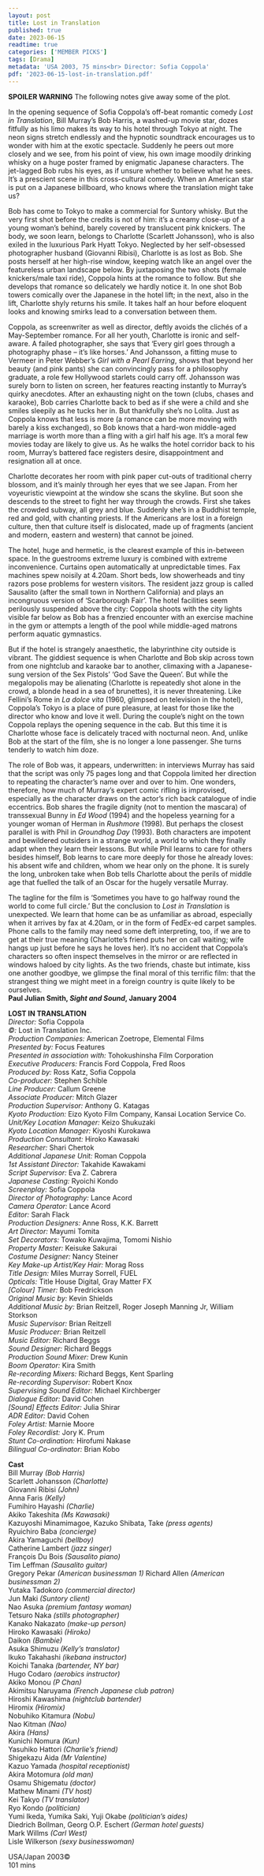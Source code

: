 ```yaml
---
layout: post
title: Lost in Translation
published: true
date: 2023-06-15
readtime: true
categories: ['MEMBER PICKS']
tags: [Drama]
metadata: 'USA 2003, 75 mins<br> Director: Sofia Coppola'
pdf: '2023-06-15-lost-in-translation.pdf'
---
```


**SPOILER WARNING** The following notes give away some of the plot.

In the opening sequence of Sofia Coppola’s off-beat romantic comedy _Lost in Translation_, Bill Murray’s Bob Harris, a washed-up movie star, dozes fitfully as his limo makes its way to his hotel through Tokyo at night. The neon signs stretch endlessly and the hypnotic soundtrack encourages us to wonder with him at the exotic spectacle. Suddenly he peers out more closely and we see, from his point of view, his own image moodily drinking whisky on a huge poster framed by enigmatic Japanese characters. The jet-lagged Bob rubs his eyes, as if unsure whether to believe what he sees. It’s a prescient scene in this cross-cultural comedy. When an American star is put on a Japanese billboard, who knows where the translation might take us?

Bob has come to Tokyo to make a commercial for Suntory whisky. But the very first shot before the credits is not of him: it’s a creamy close-up of a young woman’s behind, barely covered by translucent pink knickers. The body, we soon learn, belongs to Charlotte (Scarlett Johansson), who is also exiled in the luxurious Park Hyatt Tokyo. Neglected by her self-obsessed photographer husband (Giovanni Ribisi), Charlotte is as lost as Bob. She posts herself at her high-rise window, keeping watch like an angel over the featureless urban landscape below. By juxtaposing the two shots (female knickers/male taxi ride), Coppola hints at the romance to follow. But she develops that romance so delicately we hardly notice it. In one shot Bob towers comically over the Japanese in the hotel lift; in the next, also in the lift, Charlotte shyly returns his smile. It takes half an hour before eloquent looks and knowing smirks lead to a conversation between them.

Coppola, as screenwriter as well as director, deftly avoids the clichés of a May-September romance. For all her youth, Charlotte is ironic and self-aware. A failed photographer, she says that ‘Every girl goes through a photography phase – it’s like horses.’ And Johansson, a fitting muse to Vermeer in Peter Webber’s _Girl with a Pearl Earring_, shows that beyond her beauty (and pink pants) she can convincingly pass for a philosophy graduate, a role few Hollywood starlets could carry off. Johansson was surely born to listen on screen, her features reacting instantly to Murray’s quirky anecdotes. After an exhausting night on the town (clubs, chases and karaoke), Bob carries Charlotte back to bed as if she were a child and she smiles sleepily as he tucks her in. But thankfully she’s no Lolita. Just as Coppola knows that less is more (a romance can be more moving with barely a kiss exchanged), so Bob knows that a hard-won middle-aged marriage is worth more than a fling with a girl half his age. It’s a moral few movies today are likely to give us. As he walks the hotel corridor back to his room, Murray’s battered face registers desire, disappointment and resignation all at once.

Charlotte decorates her room with pink paper cut-outs of traditional cherry blossom, and it’s mainly through her eyes that we see Japan. From her voyeuristic viewpoint at the window she scans the skyline. But soon she descends to the street to fight her way through the crowds. First she takes the crowded subway, all grey and blue. Suddenly she’s in a Buddhist temple, red and gold, with chanting priests. If the Americans are lost in a foreign culture, then that culture itself is dislocated, made up of fragments (ancient and modern, eastern and western) that cannot be joined.

The hotel, huge and hermetic, is the clearest example of this in-between space. In the guestrooms extreme luxury is combined with extreme inconvenience. Curtains open automatically at unpredictable times. Fax machines spew noisily at 4.20am. Short beds, low showerheads and tiny razors pose problems for western visitors. The resident jazz group is called Sausalito (after the small town in Northern California) and plays an incongruous version of ‘Scarborough Fair’. The hotel facilities seem perilously suspended above the city: Coppola shoots with the city lights visible far below as Bob has a frenzied encounter with an exercise machine in the gym or attempts a length of the pool while middle-aged matrons perform aquatic gymnastics.

But if the hotel is strangely anaesthetic, the labyrinthine city outside is vibrant. The giddiest sequence is when Charlotte and Bob skip across town from one nightclub and karaoke bar to another, climaxing with a Japanese-sung version of the Sex Pistols’ ‘God Save the Queen’. But while the megalopolis may be alienating (Charlotte is repeatedly shot alone in the crowd, a blonde head in a sea of brunettes), it is never threatening. Like Fellini’s Rome in _La dolce vita_ (1960, glimpsed on television in the hotel), Coppola’s Tokyo is a place of pure pleasure, at least for those like the director who know and love it well. During the couple’s night on the town Coppola replays the opening sequence in the cab. But this time it is Charlotte whose face is delicately traced with nocturnal neon. And, unlike Bob at the start of the film, she is no longer a lone passenger. She turns tenderly to watch him doze.

The role of Bob was, it appears, underwritten: in interviews Murray has said that the script was only 75 pages long and that Coppola limited her direction to repeating the character’s name over and over to him. One wonders, therefore, how much of Murray’s expert comic rifling is improvised, especially as the character draws on the actor’s rich back catalogue of indie eccentrics. Bob shares the fragile dignity (not to mention the mascara) of transsexual Bunny in _Ed Wood_ (1994) and the hopeless yearning for a younger woman of Herman in _Rushmore_ (1998). But perhaps the closest parallel is with Phil in _Groundhog Day_ (1993). Both characters are impotent and bewildered outsiders in a strange world, a world to which they finally adapt when they learn their lessons. But while Phil learns to care for others besides himself, Bob learns to care more deeply for those he already loves: his absent wife and children, whom we hear only on the phone. It is surely the long, unbroken take when Bob tells Charlotte about the perils of middle age that fuelled the talk of an Oscar for the hugely versatile Murray.

The tagline for the film is ‘Sometimes you have to go halfway round the world to come full circle.’ But the conclusion to _Lost in Translation_ is unexpected. We learn that home can be as unfamiliar as abroad, especially when it arrives by fax at 4.20am, or in the form of FedEx-ed carpet samples. Phone calls to the family may need some deft interpreting, too, if we are to get at their true meaning (Charlotte’s friend puts her on call waiting; wife hangs up just before he says he loves her). It’s no accident that Coppola’s characters so often inspect themselves in the mirror or are reflected in windows haloed by city lights. As the two friends, chaste but intimate, kiss one another goodbye, we glimpse the final moral of this terrific film: that the strangest thing we might meet in a foreign country is quite likely to be ourselves.  
**Paul Julian Smith, _Sight and Sound_, January 2004**
<br>

**LOST IN TRANSLATION**  
_Director:_ Sofia Coppola  
_©:_ Lost in Translation Inc.  
_Production Companies:_ American Zoetrope, Elemental Films  
_Presented by:_ Focus Features  
_Presented in association with:_ Tohokushinsha Film Corporation  
_Executive Producers:_ Francis Ford Coppola,
Fred Roos  
_Produced by:_ Ross Katz, Sofia Coppola  
_Co-producer:_ Stephen Schible  
_Line Producer:_ Callum Greene  
_Associate Producer:_ Mitch Glazer   
_Production Supervisor:_ Anthony G. Katagas  
_Kyoto Production:_ Eizo Kyoto Film Company, Kansai Location Service Co.  
_Unit/Key Location Manager:_ Keizo Shukuzaki  
_Kyoto Location Manager:_ Kiyoshi Kurokawa  
_Production Consultant:_ Hiroko Kawasaki  
_Researcher:_ Shari Chertok  
_Additional Japanese Unit:_ Roman Coppola  
_1st Assistant Director:_ Takahide Kawakami  
_Script Supervisor:_ Eva Z. Cabrera  
_Japanese Casting:_ Ryoichi Kondo  
_Screenplay:_ Sofia Coppola  
_Director of Photography:_ Lance Acord  
_Camera Operator:_ Lance Acord  
_Editor:_ Sarah Flack  
_Production Designers:_ Anne Ross, K.K. Barrett  
_Art Director:_ Mayumi Tomita  
_Set Decorators:_ Towako Kuwajima, Tomomi Nishio  
_Property Master:_ Keisuke Sakurai  
_Costume Designer:_ Nancy Steiner  
_Key Make-up Artist/Key Hair:_ Morag Ross  
_Title Design:_ Miles Murray Sorrell, FUEL  
_Opticals:_ Title House Digital, Gray Matter FX  
_[Colour] Timer:_ Bob Fredrickson  
_Original Music by:_ Kevin Shields  
_Additional Music by:_ Brian Reitzell, Roger Joseph Manning Jr, William Storkson  
_Music Supervisor:_ Brian Reitzell  
_Music Producer:_ Brian Reitzell  
_Music Editor:_ Richard Beggs  
_Sound Designer:_ Richard Beggs  
_Production Sound Mixer:_ Drew Kunin  
_Boom Operator:_ Kira Smith  
_Re-recording Mixers:_ Richard Beggs,
Kent Sparling  
_Re-recording Supervisor:_ Robert Knox  
_Supervising Sound Editor:_ Michael Kirchberger  
_Dialogue Editor:_ David Cohen  
_[Sound] Effects Editor:_ Julia Shirar  
_ADR Editor:_ David Cohen  
_Foley Artist:_ Marnie Moore  
_Foley Recordist:_ Jory K. Prum  
_Stunt Co-ordination:_ Hirofumi Nakase  
_Bilingual Co-ordinator:_ Brian Kobo  

**Cast**  
Bill Murray _(Bob Harris)_  
Scarlett Johansson _(Charlotte)_  
Giovanni Ribisi _(John)_  
Anna Faris _(Kelly)_  
Fumihiro Hayashi _(Charlie)_  
Akiko Takeshita _(Ms Kawasaki)_  
Kazuyoshi Minamimagoe, Kazuko Shibata, Take _(press agents)_  
Ryuichiro Baba _(concierge)_  
Akira Yamaguchi _(bellboy)_  
Catherine Lambert _(jazz singer)_  
François Du Bois _(Sausalito piano)_  
Tim Leffman _(Sausalito guitar)_  
Gregory Pekar _(American businessman 1)_
Richard Allen _(American businessman 2)_  
Yutaka Tadokoro _(commercial director)_  
Jun Maki _(Suntory client)_  
Nao Asuka _(premium fantasy woman)_  
Tetsuro Naka _(stills photographer)_  
Kanako Nakazato _(make-up person)_  
Hiroko Kawasaki _(Hiroko)_  
Daikon _(Bambie)_  
Asuka Shimuzu _(Kelly’s translator)_  
Ikuko Takahashi _(ikebana instructor)_  
Koichi Tanaka _(bartender, NY bar)_  
Hugo Codaro _(aerobics instructor)_  
Akiko Monou _(P Chan)_  
Akimitsu Naruyama _(French Japanese club patron)_  
Hiroshi Kawashima _(nightclub bartender)_  
Hiromix _(Hiromix)_  
Nobuhiko Kitamura _(Nobu)_  
Nao Kitman _(Nao)_  
Akira _(Hans)_  
Kunichi Nomura _(Kun)_  
Yasuhiko Hattori _(Charlie’s friend)_  
Shigekazu Aida _(Mr Valentine)_  
Kazuo Yamada _(hospital receptionist)_  
Akira Motomura _(old man)_  
Osamu Shigematu _(doctor)_  
Mathew Minami _(TV host)_  
Kei Takyo _(TV translator)_  
Ryo Kondo _(politician)_  
Yumi Ikeda, Yumika Saki, Yuji Okabe
_(politician’s aides)_  
Diedrich Bollman, Georg O.P. Eschert
_(German hotel guests)_  
Mark Willms _(Carl West)_  
Lisle Wilkerson _(sexy businesswoman)_  

USA/Japan 2003©  
101 mins  
<!--stackedit_data:
eyJoaXN0b3J5IjpbLTIwOTczODgxNzJdfQ==
-->